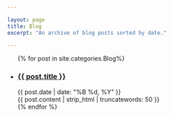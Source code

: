 ```yaml
---

layout: page
title: Blog
excerpt: "An archive of blog posts sorted by date."

---
```


<ul class="post-list">
{% for post in site.categories.Blog%} 
  <li>
    <article>
      <h3><a href="{{ site.siteurl }}{{ post.url }}">{{ post.title }} </a></h3>
      <div class="entry-date"><time datetime="{{ post.date | date_to_xmlschema }}">{{ post.date | date: "%B %d, %Y" }}</time></div>
      {{ post.content | strip_html | truncatewords: 50 }}
    </article>
  </li>
{% endfor %}
</ul>
